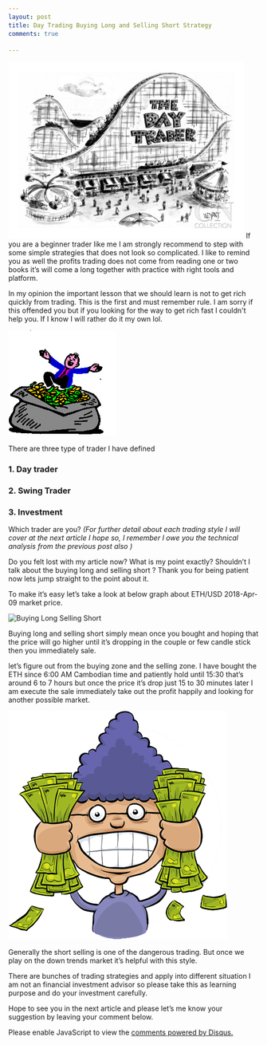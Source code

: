 ```yaml
---
layout: post
title: Day Trading Buying Long and Selling Short Strategy
comments: true

---
```

![The Day Trader](https://raw.githubusercontent.com/mrayoung/ayoungnotes.github.io/master/_posts/img/the_day_trader.jpg)
If you are a beginner trader like me I am strongly recommend to step with some simple strategies that does not look so complicated. I like to remind you as well the profits trading does not come from reading one or two books it’s will come a long together with practice with right tools and platform.

In my opinion the important lesson that we should learn is not to get rich quickly from trading. This is the first and must remember rule. I am sorry if this offended you but if you looking for the way to get rich fast I couldn't help you. If I know I will rather do it my own lol.

![Get Rich Quick](https://raw.githubusercontent.com/mrayoung/ayoungnotes.github.io/master/_posts/img/getrich_quick.gif)

There are three type of trader I have defined 
### 1. Day trader
### 2. Swing Trader
### 3. Investment
Which trader are you?
*(For further detail about each trading style I will cover at the next article I hope so, I remember I owe you the technical analysis from the previous post also )*

Do you felt lost with my article now? What is my point exactly? Shouldn’t I talk about the buying long and selling short ? Thank you for being patient now lets jump straight to the point about it. 

To make it’s easy let’s take a look at below graph about ETH/USD 2018-Apr-09 market price.

![Buying Long Selling Short](https://document-export.canva.com/DAC0f5pH9Mw/51/preview/0001-1070187404.png)

Buying long and selling short simply mean once you bought and hoping that the price will go higher until it’s dropping in the couple or few candle stick then you immediately sale.

let’s figure out from the buying zone and the selling zone. I have bought the ETH since 6:00 AM Cambodian time and patiently hold until 15:30 that’s around 6 to 7 hours but once the price it’s drop just 15 to 30 minutes later I am execute the sale immediately take out the profit happily and looking for another possible market.

![BuyandSell](https://raw.githubusercontent.com/mrayoung/ayoungnotes.github.io/master/_posts/img/buyandsell.png)

Generally the short selling is one of the dangerous trading. But once we play on the down trends market it’s helpful with this style.

There are bunches of trading strategies and apply into different situation I am not an financial investment advisor so please take this as learning purpose and do your investment carefully. 

Hope to see you in the next article and please let’s me know your suggestion by leaving your comment below. 
<div id="disqus_thread"></div>
<script>

/**
*  RECOMMENDED CONFIGURATION VARIABLES: EDIT AND UNCOMMENT THE SECTION BELOW TO INSERT DYNAMIC VALUES FROM YOUR PLATFORM OR CMS.
*  LEARN WHY DEFINING THESE VARIABLES IS IMPORTANT: https://disqus.com/admin/universalcode/#configuration-variables*/
/*
var disqus_config = function () {
this.page.url = PAGE_URL;  // Replace PAGE_URL with your page's canonical URL variable
this.page.identifier = PAGE_IDENTIFIER; // Replace PAGE_IDENTIFIER with your page's unique identifier variable
};
*/
(function() { // DON'T EDIT BELOW THIS LINE
var d = document, s = d.createElement('script');
s.src = 'https://https-www-ayoungnotes-com.disqus.com/embed.js';
s.setAttribute('data-timestamp', +new Date());
(d.head || d.body).appendChild(s);
})();
</script>
<noscript>Please enable JavaScript to view the <a href="https://disqus.com/?ref_noscript">comments powered by Disqus.</a></noscript>

<script id="dsq-count-scr" src="//https-www-ayoungnotes-com.disqus.com/count.js" async></script>
